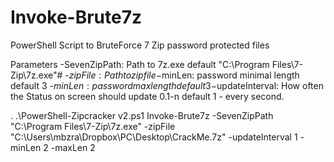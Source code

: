 # Invoke-Brute7z
PowerShell Script to BruteForce 7 Zip password protected files 

Parameters
-SevenZipPath: Path to 7z.exe default "C:\Program Files\7-Zip\7z.exe"#
-$zipFile: Path to zip file
-$minLen: password minimal length default 3
-$minLen: password max length default 3
-$updateInterval: How often the Status on screen should update 0.1-n default 1 - every second. 


. .\PowerShell-Zipcracker v2.ps1
Invoke-Brute7z -SevenZipPath "C:\Program Files\7-Zip\7z.exe" -zipFile "C:\Users\mbzra\Dropbox\PC\Desktop\CrackMe.7z" -updateInterval 1 -minLen 2 -maxLen 2
